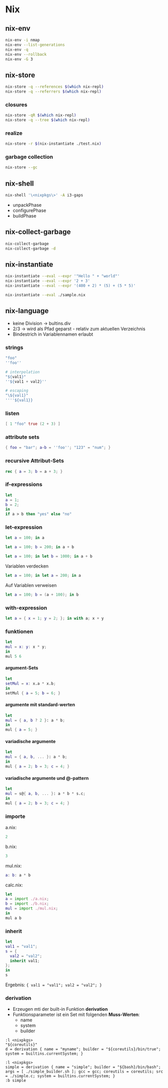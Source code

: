 # Nix

## nix-env

```bash
nix-env -i nmap
nix-env --list-generations
nix-env -q
nix-env --rollback
nix-env -G 3
```

## nix-store

```bash
nix-store -q --references $(which nix-repl)
nix-store -q --referrers $(which nix-repl)
```

### closures

```bash
nix-store -qR $(which nix-repl)
nix-store -q --tree $(which nix-repl)
```

### realize

```bash
nix-store -r $(nix-instantiate ./test.nix)
```

### garbage collection

```bash
nix-store --gc
```

## nix-shell

```bash
nix-shell '\<nixpkgs\>' -A i3-gaps
```

* unpackPhase
* configurePhase
* buildPhase 

## nix-collect-garbage

```bash
nix-collect-garbage
nix-collect-garbage -d
```

## nix-instantiate

```bash
nix-instantiate --eval --expr '"Hello " + "world"'
nix-instantiate --eval --expr '2 + 3'
nix-instantiate --eval --expr '(400 + 2) * (5) + (5 * 5)'

nix-instantiate --eval ./sample.nix
```

## nix-language

* keine Division -> bultins.div
* 2/3 -> wird als Pfad geparst - relativ zum aktuellen Verzeichnis
* Bindestrich in Variablennamen erlaubt

### strings

```nix
"foo"
''foo''

# interpolation
"${val1}"
''${val1 + val2}''

# escaping
"\${val1}"
''''${val1}}
```

### listen

```nix
[ 1 "foo" true (2 + 3) ]
```

### attribute sets

```nix
{ foo = "bar"; a-b = ''foo''; "123" = "num"; }

```

### recursive Attribut-Sets

```nix
rec { a = 3; b = a + 3; }
```

### if-expressions

```nix
let
a = 1;
b = 2;
in
if a > b then "yes" else "no"
```

### let-expression

```nix
let a = 100; in a
```

```nix
let a = 100; b = 200; in a + b
```

```nix
let a = 100; in let b = 1000; in a + b
```

Variablen verdecken

```nix
let a = 100; in let a = 200; in a
```

Auf Variablen verweisen

```nix
let a = 100; b = (a + 100); in b
```

### with-expression

```nix
let a = { x = 1; y = 2; }; in with a; x + y
```

### funktionen

```nix
let 
mul = x: y: x * y;
in
mul 5 6
```

#### argument-Sets

```nix
let 
setMul = x: x.a * x.b;
in 
setMul { a = 5; b = 6; }
```

#### argumente mit standard-werten

```nix
let
mul = { a, b ? 2 }: a * b;
in
mul { a = 5; }
```

#### variadische argumente

```nix
let
mul = { a, b, ... }: a * b;
in
mul { a = 2; b = 3; c = 4; }
```

#### variadische argumente und @-pattern

```nix
let
mul = s@{ a, b, ... }: a * b * s.c;
in
mul { a = 2; b = 3; c = 4; }
```

### importe

a.nix:
```nix
2
```

b.nix:
```nix
3
```

mul.nix:
```nix
a: b: a * b
```

calc.nix:
```nix
let
a = import ./a.nix;
b = import ./b.nix;
mul = import ./mul.nix;
in
mul a b
```

### inherit

```nix
let
val1 = "val1";
s = {
  val2 = "val2";
  inherit val1;
};
in
s
```

Ergebnis: `{ val1 = "val1"; val2 = "val2"; }`

### derivation

* Erzeugen mti der built-in Funktion **derivation**
* Funktionsparameter ist ein Set mit folgenden **Muss-Werten**:
  * name
  * system
  * builder

```nix-repl
:l <nixpkgs>
"${coreutils}"
d = derivation { name = "myname"; builder = "${coreutils}/bin/true"; system = builtins.currentSystem; }
```

```nix-repl
:l <nixpkgs>
simple = derivation { name = "simple"; builder = "${bash}/bin/bash"; args = [ ./simple_builder.sh ]; gcc = gcc; coreutils = coreutils; src = ./simple.c; system = builtins.currentSystem; }
:b simple
```


